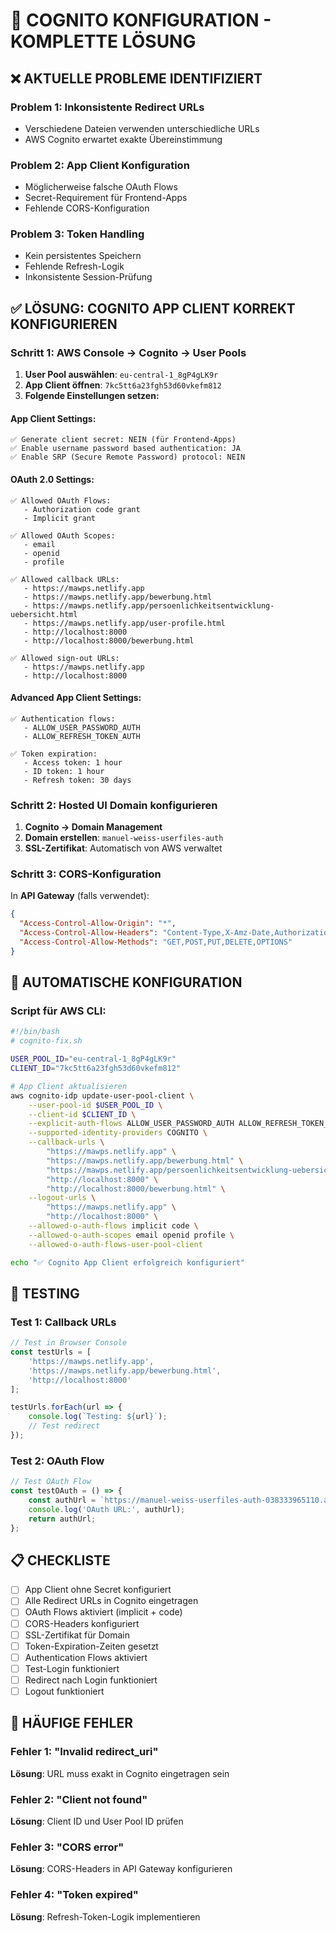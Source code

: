 # 🔐 COGNITO KONFIGURATION - KOMPLETTE LÖSUNG

## ❌ AKTUELLE PROBLEME IDENTIFIZIERT

### Problem 1: Inkonsistente Redirect URLs
- Verschiedene Dateien verwenden unterschiedliche URLs
- AWS Cognito erwartet exakte Übereinstimmung

### Problem 2: App Client Konfiguration
- Möglicherweise falsche OAuth Flows
- Secret-Requirement für Frontend-Apps
- Fehlende CORS-Konfiguration

### Problem 3: Token Handling
- Kein persistentes Speichern
- Fehlende Refresh-Logik
- Inkonsistente Session-Prüfung

## ✅ LÖSUNG: COGNITO APP CLIENT KORREKT KONFIGURIEREN

### Schritt 1: AWS Console → Cognito → User Pools

1. **User Pool auswählen**: `eu-central-1_8gP4gLK9r`
2. **App Client öffnen**: `7kc5tt6a23fgh53d60vkefm812`
3. **Folgende Einstellungen setzen:**

#### **App Client Settings:**
```
✅ Generate client secret: NEIN (für Frontend-Apps)
✅ Enable username password based authentication: JA
✅ Enable SRP (Secure Remote Password) protocol: NEIN
```

#### **OAuth 2.0 Settings:**
```
✅ Allowed OAuth Flows:
   - Authorization code grant
   - Implicit grant

✅ Allowed OAuth Scopes:
   - email
   - openid
   - profile

✅ Allowed callback URLs:
   - https://mawps.netlify.app
   - https://mawps.netlify.app/bewerbung.html
   - https://mawps.netlify.app/persoenlichkeitsentwicklung-uebersicht.html
   - https://mawps.netlify.app/user-profile.html
   - http://localhost:8000
   - http://localhost:8000/bewerbung.html

✅ Allowed sign-out URLs:
   - https://mawps.netlify.app
   - http://localhost:8000
```

#### **Advanced App Client Settings:**
```
✅ Authentication flows:
   - ALLOW_USER_PASSWORD_AUTH
   - ALLOW_REFRESH_TOKEN_AUTH

✅ Token expiration:
   - Access token: 1 hour
   - ID token: 1 hour
   - Refresh token: 30 days
```

### Schritt 2: Hosted UI Domain konfigurieren

1. **Cognito → Domain Management**
2. **Domain erstellen**: `manuel-weiss-userfiles-auth`
3. **SSL-Zertifikat**: Automatisch von AWS verwaltet

### Schritt 3: CORS-Konfiguration

In **API Gateway** (falls verwendet):
```json
{
  "Access-Control-Allow-Origin": "*",
  "Access-Control-Allow-Headers": "Content-Type,X-Amz-Date,Authorization,X-Api-Key,X-Amz-Security-Token",
  "Access-Control-Allow-Methods": "GET,POST,PUT,DELETE,OPTIONS"
}
```

## 🔧 AUTOMATISCHE KONFIGURATION

### Script für AWS CLI:
```bash
#!/bin/bash
# cognito-fix.sh

USER_POOL_ID="eu-central-1_8gP4gLK9r"
CLIENT_ID="7kc5tt6a23fgh53d60vkefm812"

# App Client aktualisieren
aws cognito-idp update-user-pool-client \
    --user-pool-id $USER_POOL_ID \
    --client-id $CLIENT_ID \
    --explicit-auth-flows ALLOW_USER_PASSWORD_AUTH ALLOW_REFRESH_TOKEN_AUTH \
    --supported-identity-providers COGNITO \
    --callback-urls \
        "https://mawps.netlify.app" \
        "https://mawps.netlify.app/bewerbung.html" \
        "https://mawps.netlify.app/persoenlichkeitsentwicklung-uebersicht.html" \
        "http://localhost:8000" \
        "http://localhost:8000/bewerbung.html" \
    --logout-urls \
        "https://mawps.netlify.app" \
        "http://localhost:8000" \
    --allowed-o-auth-flows implicit code \
    --allowed-o-auth-scopes email openid profile \
    --allowed-o-auth-flows-user-pool-client

echo "✅ Cognito App Client erfolgreich konfiguriert"
```

## 🧪 TESTING

### Test 1: Callback URLs
```javascript
// Test in Browser Console
const testUrls = [
    'https://mawps.netlify.app',
    'https://mawps.netlify.app/bewerbung.html',
    'http://localhost:8000'
];

testUrls.forEach(url => {
    console.log(`Testing: ${url}`);
    // Test redirect
});
```

### Test 2: OAuth Flow
```javascript
// Test OAuth Flow
const testOAuth = () => {
    const authUrl = `https://manuel-weiss-userfiles-auth-038333965110.auth.eu-central-1.amazoncognito.com/login?client_id=7kc5tt6a23fgh53d60vkefm812&response_type=code&scope=email+openid+profile&redirect_uri=${encodeURIComponent(window.location.origin)}`;
    console.log('OAuth URL:', authUrl);
    return authUrl;
};
```

## 📋 CHECKLISTE

- [ ] App Client ohne Secret konfiguriert
- [ ] Alle Redirect URLs in Cognito eingetragen
- [ ] OAuth Flows aktiviert (implicit + code)
- [ ] CORS-Headers konfiguriert
- [ ] SSL-Zertifikat für Domain
- [ ] Token-Expiration-Zeiten gesetzt
- [ ] Authentication Flows aktiviert
- [ ] Test-Login funktioniert
- [ ] Redirect nach Login funktioniert
- [ ] Logout funktioniert

## 🚨 HÄUFIGE FEHLER

### Fehler 1: "Invalid redirect_uri"
**Lösung**: URL muss exakt in Cognito eingetragen sein

### Fehler 2: "Client not found"
**Lösung**: Client ID und User Pool ID prüfen

### Fehler 3: "CORS error"
**Lösung**: CORS-Headers in API Gateway konfigurieren

### Fehler 4: "Token expired"
**Lösung**: Refresh-Token-Logik implementieren
